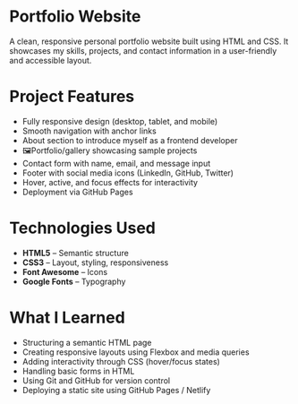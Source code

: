 # Portfolio Website

A clean, responsive personal portfolio website built using HTML and CSS. It showcases my skills, projects, and contact information in a user-friendly and accessible layout.

# Project Features

- Fully responsive design (desktop, tablet, and mobile)
- Smooth navigation with anchor links
- About section to introduce myself as a frontend developer
- 🖼Portfolio/gallery showcasing sample projects
- Contact form with name, email, and message input
- Footer with social media icons (LinkedIn, GitHub, Twitter)
- Hover, active, and focus effects for interactivity
- Deployment via GitHub Pages

# Technologies Used

- **HTML5** – Semantic structure
- **CSS3** – Layout, styling, responsiveness
- **Font Awesome** – Icons
- **Google Fonts** – Typography

# What I Learned

- Structuring a semantic HTML page
- Creating responsive layouts using Flexbox and media queries
- Adding interactivity through CSS (hover/focus states)
- Handling basic forms in HTML
- Using Git and GitHub for version control
- Deploying a static site using GitHub Pages / Netlify
